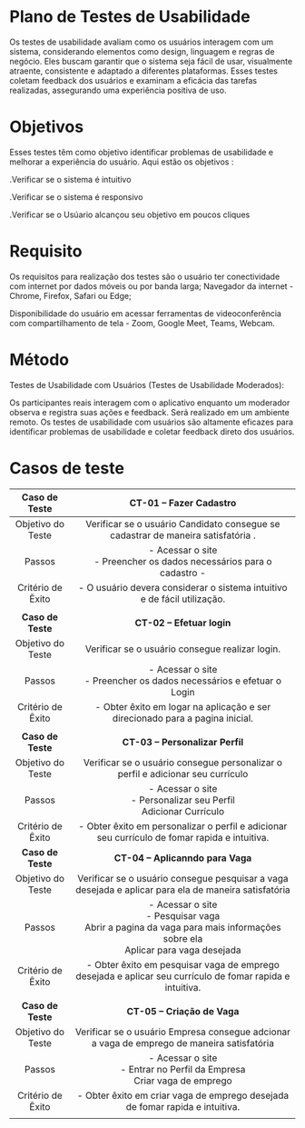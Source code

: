 # Plano de Testes de Usabilidade

Os testes de usabilidade avaliam como os usuários interagem com um sistema, considerando elementos como design, linguagem e regras de negócio. Eles buscam garantir que o sistema seja fácil de usar, visualmente atraente, consistente e adaptado a diferentes plataformas. Esses testes coletam feedback dos usuários e examinam a eficácia das tarefas realizadas, assegurando uma experiência positiva de uso.

# Objetivos

Esses testes têm como objetivo identificar problemas de usabilidade e melhorar a experiência do usuário. Aqui estão os objetivos :

.Verificar se o sistema é intuitivo

.Verificar se o sistema é responsivo

.Verificar se o Usúario alcançou seu objetivo em poucos cliques


# Requisito 

Os requisitos para realização dos testes são o usuário ter conectividade com internet por dados móveis ou por banda larga; Navegador da internet - Chrome, Firefox, Safari ou Edge; 

Disponibilidade do usuário em acessar ferramentas de videoconferência com compartilhamento de tela - Zoom, Google Meet, Teams, Webcam.

# Método 

Testes de Usabilidade com Usuários (Testes de Usabilidade Moderados):

Os participantes reais interagem com o aplicativo enquanto um moderador observa e registra suas ações e feedback. Será realizado em um ambiente remoto. Os testes de usabilidade com usuários são altamente eficazes para identificar problemas de usabilidade e coletar feedback direto dos usuários.

# Casos de teste


| **Caso de Teste** 	| **CT-01 – Fazer Cadastro** 	|
|:---:	|:---:	|
|	Objetivo do Teste 	| Verificar se o  usuário Candidato consegue se cadastrar de maneira satisfatória . |
| Passos 	| - Acessar o site <br> - Preencher os dados necessários para o cadastro  -<br>  |
|Critério de Êxito | - O usuário devera considerar o sistema intuitivo e de fácil utilização. |
|  	|  	|
| **Caso de Teste** 	| **CT-02 – Efetuar login**	|
| Objetivo do Teste 	| Verificar se o usuário consegue realizar login. |
| Passos 	| - Acessar o site <br> - Preencher os dados necessários e efetuar o Login |
|Critério de Êxito | - Obter êxito em logar na aplicação e ser direcionado para a pagina inicial. |
|  	|  	|
| **Caso de Teste** 	| **CT-03 – Personalizar Perfil**	|
| Objetivo do Teste 	| Verificar se o usuário consegue personalizar o perfil e adicionar seu currículo |
| Passos 	| - Acessar o site <br> - Personalizar seu Perfil <br> Adicionar Currículo  |
|Critério de Êxito | - Obter êxito em personalizar o perfil e adicionar seu currículo de fomar rapida e intuitiva. |
| **Caso de Teste** 	| **CT-04 – Aplicanndo para Vaga**	|
| Objetivo do Teste 	| Verificar se o usuário consegue pesquisar a vaga desejada e aplicar para ela de maneira satisfatória |
| Passos 	| - Acessar o site <br> - Pesquisar vaga <br> Abrir a pagina da vaga para mais informações sobre ela <br> Aplicar para vaga desejada |
|Critério de Êxito | - Obter êxito em pesquisar vaga de emprego desejada e aplicar seu currículo de fomar rapida e intuitiva. |
|  	|  	|
| **Caso de Teste** 	| **CT-05 – Criação de Vaga**	|
| Objetivo do Teste 	| Verificar se o usuário Empresa consegue adcionar a vaga de emprego de maneira satisfatória |
| Passos 	| - Acessar o site <br> - Entrar no Perfil da Empresa <br> Criar vaga de emprego <br> |
|Critério de Êxito | - Obter êxito em criar vaga de emprego desejada de fomar rapida e intuitiva. |
|  	|  	|









